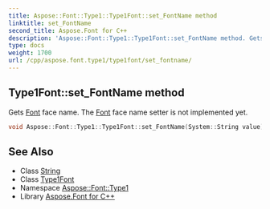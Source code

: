 ```yaml
---
title: Aspose::Font::Type1::Type1Font::set_FontName method
linktitle: set_FontName
second_title: Aspose.Font for C++
description: 'Aspose::Font::Type1::Type1Font::set_FontName method. Gets Font face name. The Font face name setter is not implemented yet in C++.'
type: docs
weight: 1700
url: /cpp/aspose.font.type1/type1font/set_fontname/
---
```

## Type1Font::set_FontName method


Gets [Font](../../../aspose.font/font/) face name. The [Font](../../../aspose.font/font/) face name setter is not implemented yet.

```cpp
void Aspose::Font::Type1::Type1Font::set_FontName(System::String value) override
```

## See Also

* Class [String](../../../system/string/)
* Class [Type1Font](../)
* Namespace [Aspose::Font::Type1](../../)
* Library [Aspose.Font for C++](../../../)
